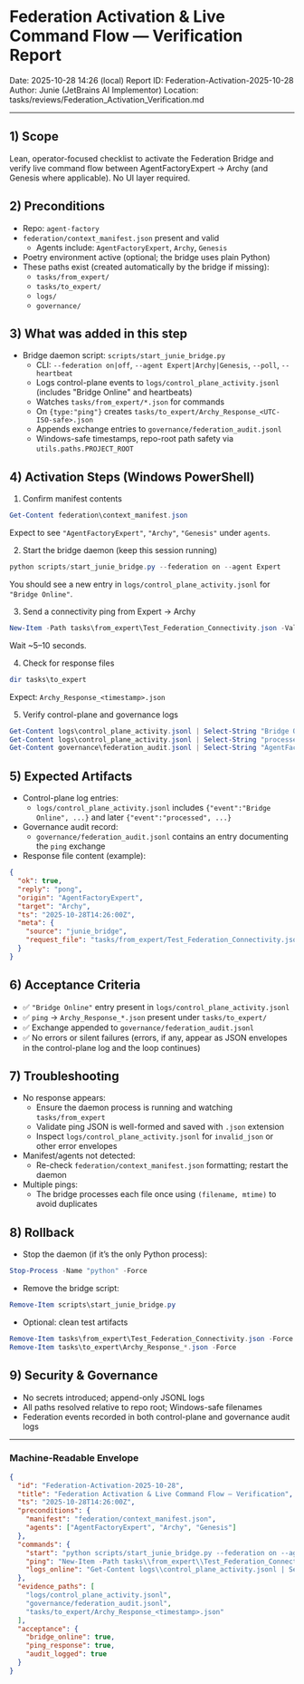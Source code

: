 # Federation Activation & Live Command Flow — Verification Report

Date: 2025-10-28 14:26 (local)
Report ID: Federation-Activation-2025-10-28
Author: Junie (JetBrains AI Implementor)
Location: tasks/reviews/Federation_Activation_Verification.md

---

## 1) Scope
Lean, operator-focused checklist to activate the Federation Bridge and verify live command flow between AgentFactoryExpert → Archy (and Genesis where applicable). No UI layer required.

## 2) Preconditions
- Repo: `agent-factory`
- `federation/context_manifest.json` present and valid
  - Agents include: `AgentFactoryExpert`, `Archy`, `Genesis`
- Poetry environment active (optional; the bridge uses plain Python)
- These paths exist (created automatically by the bridge if missing):
  - `tasks/from_expert/`
  - `tasks/to_expert/`
  - `logs/`
  - `governance/`

## 3) What was added in this step
- Bridge daemon script: `scripts/start_junie_bridge.py`
  - CLI: `--federation on|off`, `--agent Expert|Archy|Genesis`, `--poll`, `--heartbeat`
  - Logs control-plane events to `logs/control_plane_activity.jsonl` (includes "Bridge Online" and heartbeats)
  - Watches `tasks/from_expert/*.json` for commands
  - On `{type:"ping"}` creates `tasks/to_expert/Archy_Response_<UTC-ISO-safe>.json`
  - Appends exchange entries to `governance/federation_audit.jsonl`
  - Windows-safe timestamps, repo-root path safety via `utils.paths.PROJECT_ROOT`

## 4) Activation Steps (Windows PowerShell)
1) Confirm manifest contents
```powershell
Get-Content federation\context_manifest.json
```
Expect to see `"AgentFactoryExpert"`, `"Archy"`, `"Genesis"` under `agents`.

2) Start the bridge daemon (keep this session running)
```powershell
python scripts/start_junie_bridge.py --federation on --agent Expert
```
You should see a new entry in `logs/control_plane_activity.jsonl` for `"Bridge Online"`.

3) Send a connectivity ping from Expert → Archy
```powershell
New-Item -Path tasks\from_expert\Test_Federation_Connectivity.json -Value '{"type": "ping", "target": "Archy", "origin": "AgentFactoryExpert"}' -Force
```
Wait ~5–10 seconds.

4) Check for response files
```powershell
dir tasks\to_expert
```
Expect: `Archy_Response_<timestamp>.json`

5) Verify control-plane and governance logs
```powershell
Get-Content logs\control_plane_activity.jsonl | Select-String "Bridge Online"
Get-Content logs\control_plane_activity.jsonl | Select-String "processed"
Get-Content governance\federation_audit.jsonl | Select-String "AgentFactoryExpert"
```

## 5) Expected Artifacts
- Control-plane log entries:
  - `logs/control_plane_activity.jsonl` includes `{"event":"Bridge Online", ...}` and later `{"event":"processed", ...}`
- Governance audit record:
  - `governance/federation_audit.jsonl` contains an entry documenting the `ping` exchange
- Response file content (example):
```json
{
  "ok": true,
  "reply": "pong",
  "origin": "AgentFactoryExpert",
  "target": "Archy",
  "ts": "2025-10-28T14:26:00Z",
  "meta": {
    "source": "junie_bridge",
    "request_file": "tasks/from_expert/Test_Federation_Connectivity.json"
  }
}
```

## 6) Acceptance Criteria
- ✅ `"Bridge Online"` entry present in `logs/control_plane_activity.jsonl`
- ✅ `ping` → `Archy_Response_*.json` present under `tasks/to_expert/`
- ✅ Exchange appended to `governance/federation_audit.jsonl`
- ✅ No errors or silent failures (errors, if any, appear as JSON envelopes in the control-plane log and the loop continues)

## 7) Troubleshooting
- No response appears:
  - Ensure the daemon process is running and watching `tasks/from_expert`
  - Validate ping JSON is well-formed and saved with `.json` extension
  - Inspect `logs/control_plane_activity.jsonl` for `invalid_json` or other error envelopes
- Manifest/agents not detected:
  - Re-check `federation/context_manifest.json` formatting; restart the daemon
- Multiple pings:
  - The bridge processes each file once using `(filename, mtime)` to avoid duplicates

## 8) Rollback
- Stop the daemon (if it’s the only Python process):
```powershell
Stop-Process -Name "python" -Force
```
- Remove the bridge script:
```powershell
Remove-Item scripts\start_junie_bridge.py
```
- Optional: clean test artifacts
```powershell
Remove-Item tasks\from_expert\Test_Federation_Connectivity.json -Force
Remove-Item tasks\to_expert\Archy_Response_*.json -Force
```

## 9) Security & Governance
- No secrets introduced; append-only JSONL logs
- All paths resolved relative to repo root; Windows-safe filenames
- Federation events recorded in both control-plane and governance audit logs

---

### Machine-Readable Envelope
```json
{
  "id": "Federation-Activation-2025-10-28",
  "title": "Federation Activation & Live Command Flow — Verification",
  "ts": "2025-10-28T14:26:00Z",
  "preconditions": {
    "manifest": "federation/context_manifest.json",
    "agents": ["AgentFactoryExpert", "Archy", "Genesis"]
  },
  "commands": {
    "start": "python scripts/start_junie_bridge.py --federation on --agent Expert",
    "ping": "New-Item -Path tasks\\from_expert\\Test_Federation_Connectivity.json -Value '{\"type\": \"ping\", \"target\": \"Archy\", \"origin\": \"AgentFactoryExpert\"}' -Force",
    "logs_online": "Get-Content logs\\control_plane_activity.jsonl | Select-String \"Bridge Online\""
  },
  "evidence_paths": [
    "logs/control_plane_activity.jsonl",
    "governance/federation_audit.jsonl",
    "tasks/to_expert/Archy_Response_<timestamp>.json"
  ],
  "acceptance": {
    "bridge_online": true,
    "ping_response": true,
    "audit_logged": true
  }
}
```
